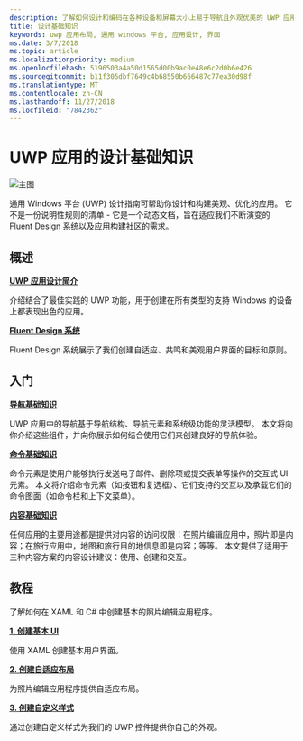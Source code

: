 ```yaml
---
description: 了解如何设计和编码在各种设备和屏幕大小上易于导航且外观优美的 UWP 应用。
title: 设计基础知识
keywords: uwp 应用布局, 通用 windows 平台, 应用设计, 界面
ms.date: 3/7/2018
ms.topic: article
ms.localizationpriority: medium
ms.openlocfilehash: 5196503a4a50d1565d00b9ac0e48e6c2d0b6e426
ms.sourcegitcommit: b11f305dbf7649c4b68550b666487c77ea30d98f
ms.translationtype: MT
ms.contentlocale: zh-CN
ms.lasthandoff: 11/27/2018
ms.locfileid: "7842362"
---
```

# <a name="design-basics-for-uwp-apps"></a>UWP 应用的设计基础知识

![主图](images/header-design-basics.svg)

通用 Windows 平台 (UWP) 设计指南可帮助你设计和构建美观、优化的应用。 它不是一份说明性规则的清单 - 它是一个动态文档，旨在适应我们不断演变的 Fluent Design 系统以及应用构建社区的需求。 

## <a name="overview"></a>概述

[**UWP 应用设计简介**](design-and-ui-intro.md)

介绍结合了最佳实践的 UWP 功能，用于创建在所有类型的支持 Windows 的设备上都表现出色的应用。

[**Fluent Design 系统**](../fluent-design-system/index.md)

Fluent Design 系统展示了我们创建自适应、共鸣和美观用户界面的目标和原则。

## <a name="basics"></a>入门

[**导航基础知识**](navigation-basics.md)

UWP 应用中的导航基于导航结构、导航元素和系统级功能的灵活模型。 本文将向你介绍这些组件，并向你展示如何结合使用它们来创建良好的导航体验。

[**命令基础知识**](commanding-basics.md)

命令元素是使用户能够执行发送电子邮件、删除项或提交表单等操作的交互式 UI 元素。 本文将介绍命令元素（如按钮和复选框）、它们支持的交互以及承载它们的命令图面（如命令栏和上下文菜单）。

[**内容基础知识**](content-basics.md)

任何应用的主要用途都是提供对内容的访问权限：在照片编辑应用中，照片即是内容；在旅行应用中，地图和旅行目的地信息即是内容；等等。 本文提供了适用于三种内容方案的内容设计建议：使用、创建和交互。

## <a name="tutorials"></a>教程

了解如何在 XAML 和 C# 中创建基本的照片编辑应用程序。
<!-- <img src="images/landing-page/photolab-50.png" style="{height: 339px}" alt=" " /> -->

[**1. 创建基本 UI**](xaml-basics-ui.md)

使用 XAML 创建基本用户界面。

[**2. 创建自适应布局**](xaml-basics-adaptive-layout.md)

为照片编辑应用程序提供自适应布局。

[**3. 创建自定义样式**](xaml-basics-style.md)

通过创建自定义样式为我们的 UWP 控件提供你自己的外观。